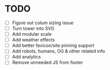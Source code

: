 # TODO

- [ ] Figure out colum sizing issue
- [ ] Turn tower into SVG
- [ ] Add modular scale
- [ ] Add weather effects
- [ ] Add better favicon/site pinning support
- [ ] Add robots, humans, OG & other related info
- [ ] Add analytics
- [ ] Remove unneeded JS from footer
